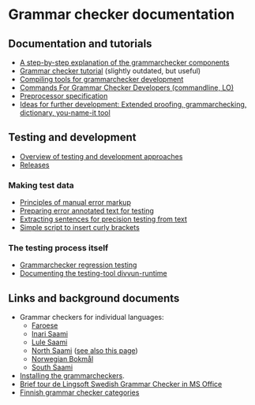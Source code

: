# Grammar checker documentation

## Documentation and tutorials

- [A step-by-step explanation of the grammarchecker components](https://github.com/divvun/libdivvun/blob/master/README.org)
- [Grammar checker tutorial](GrammarcheckerTutorial.html) (slightly outdated, but useful)
- [Compiling tools for grammarchecker development](GrammarcheckerCompilation.html)
- [Commands For Grammar Checker Developers (commandline, LO)](../../tools/CommandsForGrammarCheckerDevelopers.html)
- [Preprocessor specification](PreprocessorSpecification.html)
- [Ideas for further development: Extended proofing, grammarchecking, dictionary, you-name-it tool](extendedproofingtool.md)

## Testing and development

- [Overview of testing and development approaches](grammarchecker-testing-overview.md)
- [Releases](Releases.md)

### Making test data

- [Principles of manual error markup](../spelling/testerror-markup.html)
- [Preparing error annotated text for testing](preparing-annotated-text.md)
- [Extracting sentences for precision testing from text](extracting-precision-sentences.md)
- [Simple script to insert curly brackets](curly-bracket.md)

### The testing process itself

- [Grammarchecker regression testing](grammarchecker_testing.html)
- [Documenting the testing-tool divvun-runtime](divvun-runtime.html)

## Links and background documents

- Grammar checkers for individual languages:
    - [Faroese](https://giellalt.github.io/lang-fao/gramcheck/)
    - [Inari Saami](https://giellalt.github.io/lang-smn/gramcheck/)
    - [Lule Saami](https://giellalt.github.io/lang-smj/gramcheck/)
    - [North Saami](https://giellalt.github.io/lang-sme/gramcheck/) ([see also this page](NortSaamiGrammarchecker.html))
    - [Norwegian Bokmål](https://giellalt.github.io/lang-nob/gramcheck/)
    - [South Saami](https://giellalt.github.io/lang-sma/gramcheck/)
- [Installing the grammarcheckers](https://divvun.no/korrektur/gramcheck.html).
- [Brief tour de Lingsoft Swedish Grammar Checker in MS Office](LingsoftGrammarChecker.html)
- [Finnish grammar checker categories](LSFinnishGrammarCheckerCategories.html)

